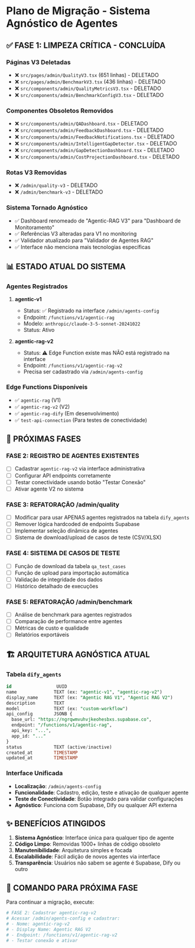 # Plano de Migração - Sistema Agnóstico de Agentes

## ✅ FASE 1: LIMPEZA CRÍTICA - CONCLUÍDA

### Páginas V3 Deletadas
- ❌ `src/pages/admin/QualityV3.tsx` (651 linhas) - DELETADO
- ❌ `src/pages/admin/BenchmarkV3.tsx` (436 linhas) - DELETADO
- ❌ `src/components/admin/QualityMetricsV3.tsx` - DELETADO
- ❌ `src/components/admin/BenchmarkConfigV3.tsx` - DELETADO

### Componentes Obsoletos Removidos
- ❌ `src/components/admin/QADashboard.tsx` - DELETADO
- ❌ `src/components/admin/FeedbackDashboard.tsx` - DELETADO
- ❌ `src/components/admin/FeedbackNotifications.tsx` - DELETADO
- ❌ `src/components/admin/IntelligentGapDetector.tsx` - DELETADO
- ❌ `src/components/admin/GapDetectionDashboard.tsx` - DELETADO
- ❌ `src/components/admin/CostProjectionDashboard.tsx` - DELETADO

### Rotas V3 Removidas
- ❌ `/admin/quality-v3` - DELETADO
- ❌ `/admin/benchmark-v3` - DELETADO

### Sistema Tornado Agnóstico
- ✅ Dashboard renomeado de "Agentic-RAG V3" para "Dashboard de Monitoramento"
- ✅ Referências V3 alteradas para V1 no monitoring
- ✅ Validador atualizado para "Validador de Agentes RAG"
- ✅ Interface não menciona mais tecnologias específicas

## 📊 ESTADO ATUAL DO SISTEMA

### Agentes Registrados
1. **agentic-v1** 
   - Status: ✅ Registrado na interface `/admin/agents-config`
   - Endpoint: `/functions/v1/agentic-rag`
   - Modelo: `anthropic/claude-3-5-sonnet-20241022`
   - Status: Ativo

2. **agentic-rag-v2**
   - Status: ⚠️ Edge Function existe mas NÃO está registrado na interface
   - Endpoint: `/functions/v1/agentic-rag-v2`
   - Precisa ser cadastrado via `/admin/agents-config`

### Edge Functions Disponíveis
- ✅ `agentic-rag` (V1)
- ✅ `agentic-rag-v2` (V2) 
- ✅ `agentic-rag-dify` (Em desenvolvimento)
- ✅ `test-api-connection` (Para testes de conectividade)

## 🎯 PRÓXIMAS FASES

### FASE 2: REGISTRO DE AGENTES EXISTENTES
- [ ] Cadastrar `agentic-rag-v2` via interface administrativa
- [ ] Configurar API endpoints corretamente
- [ ] Testar conectividade usando botão "Testar Conexão"
- [ ] Ativar agente V2 no sistema

### FASE 3: REFATORAÇÃO /admin/quality
- [ ] Modificar para usar APENAS agentes registrados na tabela `dify_agents`
- [ ] Remover lógica hardcoded de endpoints Supabase
- [ ] Implementar seleção dinâmica de agentes
- [ ] Sistema de download/upload de casos de teste (CSV/XLSX)

### FASE 4: SISTEMA DE CASOS DE TESTE
- [ ] Função de download da tabela `qa_test_cases`
- [ ] Função de upload para importação automática
- [ ] Validação de integridade dos dados
- [ ] Histórico detalhado de execuções

### FASE 5: REFATORAÇÃO /admin/benchmark
- [ ] Análise de benchmark para agentes registrados
- [ ] Comparação de performance entre agentes
- [ ] Métricas de custo e qualidade
- [ ] Relatórios exportáveis

## 🏗️ ARQUITETURA AGNÓSTICA ATUAL

### Tabela `dify_agents`
```sql
id                 UUID
name              TEXT (ex: "agentic-v1", "agentic-rag-v2")
display_name      TEXT (ex: "Agentic RAG V1", "Agentic RAG V2")
description       TEXT
model             TEXT (ex: "custom-workflow")
api_config        JSONB {
  base_url: "https://ngrqwmvuhvjkeohesbxs.supabase.co",
  endpoint: "/functions/v1/agentic-rag",
  api_key: "...",
  app_id: "..."
}
status            TEXT (active/inactive)
created_at        TIMESTAMP
updated_at        TIMESTAMP
```

### Interface Unificada
- **Localização**: `/admin/agents-config`
- **Funcionalidade**: Cadastro, edição, teste e ativação de qualquer agente
- **Teste de Conectividade**: Botão integrado para validar configurações
- **Agnóstico**: Funciona com Supabase, Dify ou qualquer API externa

## ✨ BENEFÍCIOS ATINGIDOS

1. **Sistema Agnóstico**: Interface única para qualquer tipo de agente
2. **Código Limpo**: Removidas 1000+ linhas de código obsoleto
3. **Manutenibilidade**: Arquitetura simples e focada
4. **Escalabilidade**: Fácil adição de novos agentes via interface
5. **Transparência**: Usuários não sabem se agente é Supabase, Dify ou outro

## 🚀 COMANDO PARA PRÓXIMA FASE

Para continuar a migração, execute:
```bash
# FASE 2: Cadastrar agentic-rag-v2
# Acessar /admin/agents-config e cadastrar:
# - Nome: agentic-rag-v2
# - Display Name: Agentic RAG V2  
# - Endpoint: /functions/v1/agentic-rag-v2
# - Testar conexão e ativar
```